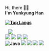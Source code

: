 


   Hi, there<b> 👋🏻 <br>
  I'm Yunkyung Han<a href="https://velog.io/@wheezy_han">
      <br>
   
   [![Top Langs](https://github-readme-stats.vercel.app/api/top-langs/?username=yunkyunghan&layout=compact)](https://github.com/yunkyunghan/github-readme-stats)
   
 <img src="http://img.shields.io/badge/-Tech%20Blog-grey?style=flat&logo=github&link=https://alpox.kr"
        style="height : auto; margin-left : 10px; margin-right : 10px;"/></a><Br>
  <img src="https://img.shields.io/badge/HTML5-E34F26?style=flat-square&logo=HTML5&logoColor=white"/></a> 
  <img src="https://img.shields.io/badge/CSS3-1572B6?style=flat-square&logo=CSS3&logoColor=white"/></a> 
  <img src="https://img.shields.io/badge/JavaScript-F7DF1E?style=flat-square&logo=JavaScript&logoColor=white"/></a> 
  <img src="https://img.shields.io/badge/Vue.js-4FC08D?style=flat-square&logo=Vue.js&logoColor=white"/></a> <br>
  <img alt="Java" src="https://img.shields.io/badge/java-%23ED8B00.svg?&style=flat-square&logo=java&logoColor=white"/>
  <img src="https://img.shields.io/badge/Node.js-339933?style=flat-square&logo=Node.js&logoColor=white"/></a> 
  <img src="https://img.shields.io/badge/MicrosoftSQLServer-CC2927?style=flat-square&logo=MicrosoftSQLServer&logoColor=white"/></a>
  <img src="https://img.shields.io/badge/PostgreSQL-4169E1?style=flat-square&logo=PostgreSQL&logoColor=white"/></a>
  <img src="https://img.shields.io/badge/Oracle-F80000?style=flat-square&logo=Oracle&logoColor=white"/></a><br>



